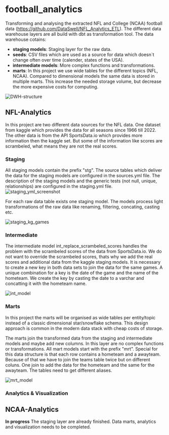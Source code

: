 # football_analytics
Transforming and analysing the extracted NFL and College (NCAA) football data (https://github.com/DataSwell/NFL_Analytics_ETL). The different data warehouse layers are all build with dbt as transformation tool. The data warehouse cotains:
- **staging models**: Staging layer for the raw data.
- **seeds**: CSV files which are used as a source for data which doesn`t change often over time (calender, states of the USA).
- **intermediate models**: More complex functions and transformations.
- **marts**: In this project we use wide tables for the different topics (NFL, NCAA). Compared to dimensional models the same data is stored in multiple marts. This increase the needed storage volume, but decrease the more expensive costs for computing.

![DWH-structure](https://user-images.githubusercontent.com/63445819/233022217-e4004b46-4d0c-46e9-9bcb-765512800c5b.png)

## NFL-Analytics
In this project are two different data sources for the NFL data. One dataset from kaggle which provides the data for all seasons since 1966 till 2022. The other data is from the API SportsData.io which provides more information then the kaggle set. But some of the information like scores are scrambeled, what means they are not the real scores.

### Staging
All staging models contain the prefix "stg". The source tables which deliver the data for the staging models are configured in the sources.yml file. The description of the staging models and the generic tests (not null, unique, relationships) are configured in the staging.yml file.
![staging_yml_screenshot](https://user-images.githubusercontent.com/63445819/233024130-68f89395-0140-4a48-acf6-28777237e486.png)

For each raw data table exists one staging model. The models process light transformations of the raw data like renaming, filtering, concating, casting etc.

![staging_kg_games](https://user-images.githubusercontent.com/63445819/233024951-40f18c43-853c-4b42-be7e-86b3df342187.png)


### Intermediate
The intermediate model int_replace_scrambeled_scores handles the problem with the scrambeled scores of the data from SportsData.io. We do not want to override the scrambeled scores, thats why we add the real scores and additional data from the kaggle staging models. It is necessary to create a new key in both data sets to join the data for the same games. A unique combination for a key is the date of the game and the name of the hometeam. We create the key by casting the date to a varchar and concatting it with the hometeam name. 

![int_model](https://user-images.githubusercontent.com/63445819/233028823-5a96c15b-a9b2-4ee0-813d-36e1690a5bb5.png)


### Marts 
In this project the marts will be organised as wide tables per entity/topic instead of a classic dimensional star/snowflake schema. This design approach is common in the modern data stack with cheap costs of storage. 

The marts join the transformed data from the staging and intermediate models and maybe add new columns. In this layer are no complex functions or transformations. All mart models start with the prefix "mrt". Special for this data structure is that each row contains a hometeam and a awayteam. Because of that we have to join the teams table twice but on different coluns. One join to add the data for the hometeam and the same for the awayteam. The tables need to get different aliases.

![mrt_model](https://user-images.githubusercontent.com/63445819/233033200-d8056ef0-5026-400a-95cb-0e0ca35a1d11.png)


### Analytics & Visualization



## NCAA-Analytics
**In progress** 
The staging layer are already finished. Data marts, analytics and visualization needs  to be completed.

